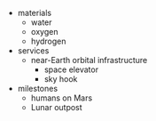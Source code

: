 * materials
  * water
  * oxygen
  * hydrogen
* services
  * near-Earth orbital infrastructure
    * space elevator
    * sky hook
* milestones
  * humans on Mars
  * Lunar outpost
